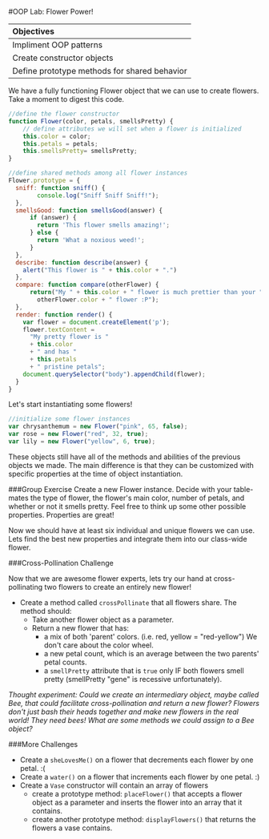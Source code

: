 #OOP Lab: Flower Power!

| Objectives |
| :--- |
| Impliment OOP patterns |
| Create constructor objects |
| Define prototype methods for shared behavior |

We have a fully functioning Flower object that we can use to create flowers. Take a moment to digest this code.

```javascript
//define the flower constructor
function Flower(color, petals, smellsPretty) {
    // define attributes we will set when a flower is initialized
    this.color = color;
    this.petals = petals;
    this.smellsPretty= smellsPretty;
}

//define shared methods among all flower instances
Flower.prototype = {
  sniff: function sniff() {
        console.log("Sniff Sniff Sniff!");
  },
  smellsGood: function smellsGood(answer) {
      if (answer) {
        return 'This flower smells amazing!';
      } else {
        return 'What a noxious weed!';
      }
  },
  describe: function describe(answer) {
    alert("This flower is " + this.color + ".")
  },
  compare: function compare(otherFlower) {
      return("My " + this.color + " flower is much prettier than your " +
        otherFlower.color + " flower :P");
  },
  render: function render() {
    var flower = document.createElement('p');
    flower.textContent =
      "My pretty flower is "
      + this.color
      + " and has "
      + this.petals
      + " pristine petals";
    document.querySelector("body").appendChild(flower);
  }
}
```

Let's start instantiating some flowers!


```javascript
//initialize some flower instances
var chrysanthemum = new Flower("pink", 65, false);
var rose = new Flower("red", 32, true);
var lily = new Flower("yellow", 6, true);
```

These objects still have all of the methods and abilities of the previous objects we
made.  The main difference is that they can be customized with specific properties
at the time of object instantiation.

###Group Exercise
Create a new Flower instance.  Decide with your table-mates the type of flower, the flower's main color, number of petals, and whether or not it smells pretty. Feel free to think up some other possible properties.  Properties are great!


Now we should have at least six individual and unique flowers we can use. Lets find the best new properties and integrate them into our class-wide flower.

###Cross-Pollination Challenge

Now that we are awesome flower experts, lets try our hand at cross-pollinating two flowers to create an entirely new flower!  

- Create a method called `crossPollinate` that all flowers share. The method should:
    - Take another flower object as a parameter.
    - Return a new flower that has:
        - a mix of both 'parent' colors. (i.e. red, yellow = "red-yellow") We don't care about the color wheel. 
        - a new petal count, which is an average between the two parents' petal counts.
        - a `smellPretty` attribute that is `true` only IF both flowers smell pretty (smellPretty "gene" is recessive unfortunately).  

*Thought experiment: Could we create an intermediary object, maybe called Bee, that could facilitate cross-pollination and return a new flower? Flowers don't just bash their heads together and make new flowers in the real world!  They need bees!  What are some methods we could assign to a Bee object?*

###More Challenges
- Create a `sheLovesMe()` on a flower that decrements each flower by one petal. :(
- Create a `water()` on a flower that increments each flower by one petal. :)  
- Create a `Vase` constructor will contain an array of flowers
    - create a prototype method: `placeFlower()` that accepts a flower object as a parameter and inserts the flower into an array that it contains.
    - create another prototype method: `displayFlowers()` that returns the flowers a vase contains.
